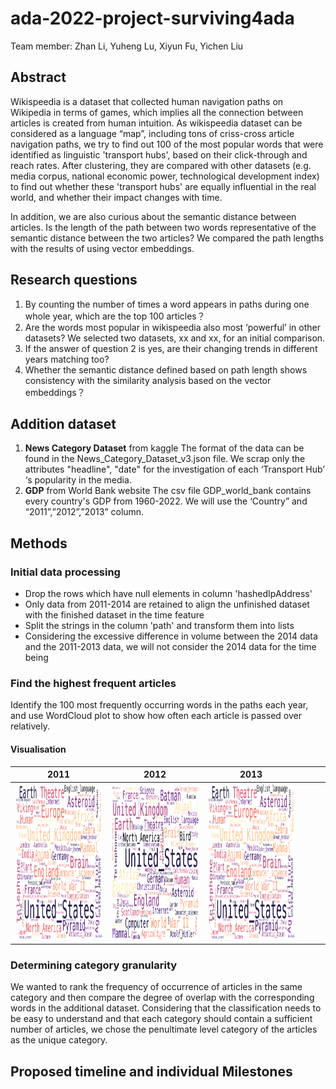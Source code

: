 # ada-2022-project-surviving4ada
Team member: Zhan Li, Yuheng Lu, Xiyun Fu, Yichen Liu
## Abstract
Wikispeedia is a dataset that collected human navigation paths on Wikipedia in terms of games, which implies all the connection between articles is created from human intuition. As wikispeedia dataset can be considered as a language “map”, including tons of criss-cross article navigation paths, we try to find out 100 of the most popular words that were identified as linguistic 'transport hubs', based on their click-through and reach rates. After clustering, they are compared with other datasets (e.g. media corpus, national economic power, technological development index) to find out whether these 'transport hubs' are equally influential in the real world, and whether their impact changes with time.

In addition, we are also curious about the semantic distance between articles. Is the length of the path between two words representative of the semantic distance between the two articles? We compared the path lengths with the results of using vector embeddings.

## Research questions
1. By counting the number of times a word appears in paths during one whole year, which are the top 100 articles？
2. Are the words most popular in wikispeedia also most ‘powerful’ in other datasets? We selected two datasets, xx and xx, for an initial comparison.
3. If the answer of question 2 is yes, are their changing trends in different years matching too?
4. Whether the semantic distance defined based on path length shows consistency with the similarity analysis based on the vector embeddings？

## Addition dataset
1. **News Category Dataset** from kaggle
   The format of the data can be found in the News_Category_Dataset_v3.json file. We scrap only the attributes "headline", "date" for the investigation of each ‘Transport Hub’ ‘s popularity in the media.
2. **GDP** from World Bank website
    The csv file GDP_world_bank contains every country's GDP from 1960-2022. We will use the ‘Country” and “2011”,”2012”,”2013” column.

## Methods
### **Initial data processing**
- Drop the rows which have null elements in column 'hashedIpAddress'
- Only data from 2011-2014 are retained to align the unfinished dataset with the finished dataset in the time feature
- Split the strings in the column 'path' and transform them into lists
- Considering the excessive difference in volume between the 2014 data and the 2011-2013 data, we will not consider the 2014 data for the time being

### **Find the highest frequent articles**
Identify the 100 most frequently occurring words in the paths each year, and use WordCloud plot to show how often each article is passed over relatively.
#### **Visualisation**
|                  **2011**                    |                   **2012**                   |                **2013**                                                                                                              |   |   |   |
|----------------------------------------------|----------------------------------------------|-----------------------------------------------------------------------------------------------------------------------------------------------------|---|---|---|
|<img src=pic2011.png width="300" height="250">|<img src=pic2012.png width="300" height="250">|<img src=pic2011.png width="300" height="250">


### **Determining category granularity**
We wanted to rank the frequency of occurrence of articles in the same category and then compare the degree of overlap with the corresponding words in the additional dataset. Considering that the classification needs to be easy to understand and that each category should contain a sufficient number of articles, we chose the penultimate level category of the articles as the unique category.

## **Proposed timeline and individual Milestones**

